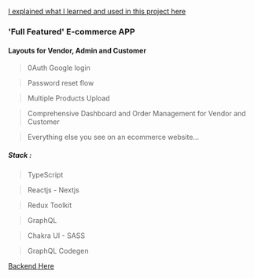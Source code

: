 [I explained what I learned and used in this project here](https://segun.tech/tadlace#top)

### 'Full Featured' E-commerce APP

#### Layouts for Vendor, Admin and Customer

> 0Auth Google login

> Password reset flow

> Multiple Products Upload

> Comprehensive Dashboard and Order Management for Vendor and Customer

> Everything else you see on an ecommerce website...

##### Stack :

> TypeScript

> Reactjs - Nextjs

> Redux Toolkit

> GraphQL

> Chakra UI - SASS

> GraphQL Codegen

[Backend Here](https://github.com/Segun98/api-ecommerce)
